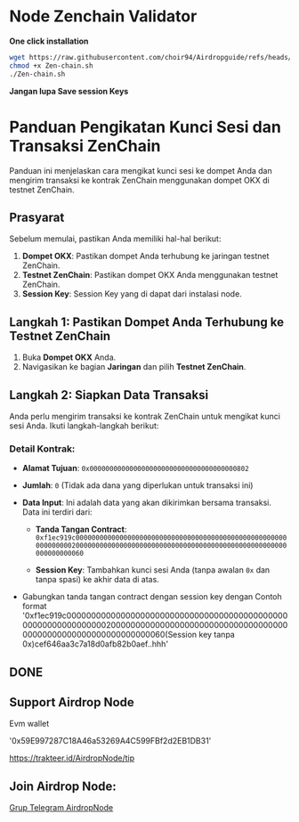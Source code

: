 # Node Zenchain Validator 

**One click installation**
   ```bash
   wget https://raw.githubusercontent.com/choir94/Airdropguide/refs/heads/main/Zen-chain.sh -O Zen-chain.sh
chmod +x Zen-chain.sh
./Zen-chain.sh
   ```
**Jangan lupa Save session Keys**

# Panduan Pengikatan Kunci Sesi dan Transaksi ZenChain

Panduan ini menjelaskan cara mengikat kunci sesi ke dompet Anda dan mengirim transaksi ke kontrak ZenChain menggunakan dompet OKX di testnet ZenChain.

## Prasyarat

Sebelum memulai, pastikan Anda memiliki hal-hal berikut:

1. **Dompet OKX**: Pastikan dompet Anda terhubung ke jaringan testnet ZenChain.
2. **Testnet ZenChain**: Pastikan dompet OKX Anda menggunakan testnet ZenChain.
3. **Session Key**: Session Key yang di dapat dari instalasi node.

## Langkah 1: Pastikan Dompet Anda Terhubung ke Testnet ZenChain

1. Buka **Dompet OKX** Anda.
2. Navigasikan ke bagian **Jaringan** dan pilih **Testnet ZenChain**.

## Langkah 2: Siapkan Data Transaksi

Anda perlu mengirim transaksi ke kontrak ZenChain untuk mengikat kunci sesi Anda. Ikuti langkah-langkah berikut:

### Detail Kontrak:
- **Alamat Tujuan**: `0x0000000000000000000000000000000000000802`
- **Jumlah**: `0` (Tidak ada dana yang diperlukan untuk transaksi ini)
- **Data Input**: Ini adalah data yang akan dikirimkan bersama transaksi. Data ini terdiri dari:

  - **Tanda Tangan Contract**:  
    `0xf1ec919c00000000000000000000000000000000000000000000000000000000000000200000000000000000000000000000000000000000000000000000000000000060`
  
  - **Session Key**: Tambahkan kunci sesi Anda (tanpa awalan `0x` dan tanpa spasi) ke akhir data di atas.
 - Gabungkan tanda tangan contract dengan session key dengan Contoh format 
 '0xf1ec919c00000000000000000000000000000000000000000000000000000000000000200000000000000000000000000000000000000000000000000000000000000060(Session key tanpa 0x)cef646aa3c7a18d0afb82b0aef..hhh'

## DONE

## Support Airdrop Node
Evm wallet

'0x59E997287C18A46a53269A4C599FBf2d2EB1DB31'

https://trakteer.id/AirdropNode/tip

## Join Airdrop Node:  

[Grup Telegram AirdropNode](https://t.me/airdrop_node)
